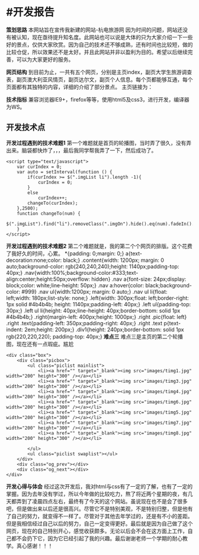 ﻿#开发报告
========
**策划思路**
本网站旨在宣传我新建的网站-杭电旅游网
因为时间的问题，网站还没有被认知，现在亟待提升知名度。此网站也可以说是大体的只为大家介绍一下一些好的景点，仅供大家欣赏。因为自己的技术还不够成熟，还有时间也比较短，做的比较仓促，所以效果还不是太好。并且此网站并非以盈利为目的。希望以后继续完善，可以为大家更好的服务。

**网页结构**
到目前为止，一共有五个网页，分别是主页index，副页大学生旅游调查表，副页澳大利亚风情页，副页达尔文，副页个人信息。每个页都能够互通，每个页面都有其独特的内容，详细的介绍了部分景点。
主页链接为：

**技术指标**
兼容浏览器IE9+，firefox等等，使用html5及css3，进行开发，编译器为WS。

**开发技术点**
-----------
**开发过程遇到的技术难题1**
第一个难题就是首页的轮播图，当时弄了很久，没有弄出来。脑袋都快炸了，，，最后我同学帮我弄了一下，然后成功了。
```
<script type="text/javascript">
    var curIndex = 0;
    var auto = setInterval(function () {
        if(curIndex >= $(".imgList li").length -1){
            curIndex = 0;
        }
        else
            curIndex++;
        changeTo(curIndex);
    },2500);
    function changeTo(num) {
        $(".imgList").find("li").removeClass(".imgOn").hide().eq(num).fadeIn().addClass(".imgOn");
    }
</script>

```

**开发过程遇到的技术难题2**
第二个难题就是，我的第二个个网页的排版。这个花费了我好久的时间，心累。
 *{padding: 0;margin: 0;}
        a{text-decoration:none;color: black;}
        .content{width: 1200px; margin: 0 auto;background-color: rgb(240,240,240);height: 1140px;padding-top: 40px;}
        .nav{width:100%;background-color:#333;text-align:center;height:50px;overflow: hidden}
        .nav a{font-size: 24px;display: block;color: white;line-height: 50px;}
        .nav a:hover{color: black;background-color: #999}
        .nav ul{width:1200px; margin: 0 auto;}
        .nav ul li{float: left;width: 180px;list-style: none;}
        .left{width: 300px;float: left;border-right: 1px solid #4b4b4b; height: 1140px;padding-left: 40px;}
        .left ul{padding-top: 30px;}
        .left ul li{height: 40px;line-height: 40px;border-bottom: solid 1px #4b4b4b;}
        .right{margin-left: 400px;height: 1000px;}
        .right .pic{float: left}
        .right .text{padding-left: 350px;padding-right: 40px;}
        .right .text p{text-indent: 2em;height: 200px;}
        .div1{height: 240px;border-bottom: solid 1px rgb(220,220,220); padding-top: 40px;}
**难点三**
难点三是主页的第二个轮播图，现在还有一点瑕疵。尴尬
```
<div class="box">
	<div class="picbox">
		<ul class="piclist mainlist">
			<li><a href="" target="_blank"><img src="images/timg1.jpg" width="200" height="300" /></a></li>
			<li><a href="" target="_blank"><img src="images/timg3.jpg" width="200" height="300" /></a></li>
			<li><a href="" target="_blank"><img src="images/timg4.jpg" width="200" height="300" /></a></li>
			<li><a href="" target="_blank"><img src="images/timg6.jpg" width="200" height="300" /></a></li>
            <li><a href="" target="_blank"><img src="images/timg5.jpg" width="200" height="300" /></a></li>
			<li><a href="" target="_blank"><img src="images/timg7.jpg" width="200" height="300" /></a></li>
			<li><a href="" target="_blank"><img src="images/timg8.jpg" width="200" height="300" /></a></li>

		</ul>
        <ul class="piclist swaplist"></ul>
	</div>
    <div class="og_prev"></div>
    <div class="og_next"></div>
</div>
```
**开发心得与体会**
经过这次开发后，我对html与css有了一定的了解，也有了一定的掌握。因为去年没有学过，所以今年做的比较吃力，熬了将近两个星期的夜，有几天都弄到了凌晨四点左右，最终有了今天的这个网站。虽说现在也不是会了很多吧，但是做出来以后还是很高兴。尽管它不是特别美观，不是特别归整，但是他有了自己的努力，就变得不一样了。尽管对于其他去年学过的，还是有不小的差距。但是我相信经过自己以后的努力，自己一定变得更好。最后就是因为自己做了这个网页，现在的自己特别开心，感觉收获颇多。无论以后会不会在这方面上工作，自己都不会扔下它，因为它已经引起了我的兴趣。最后谢谢老师一个学期的耐心教学。真心感谢！！！


